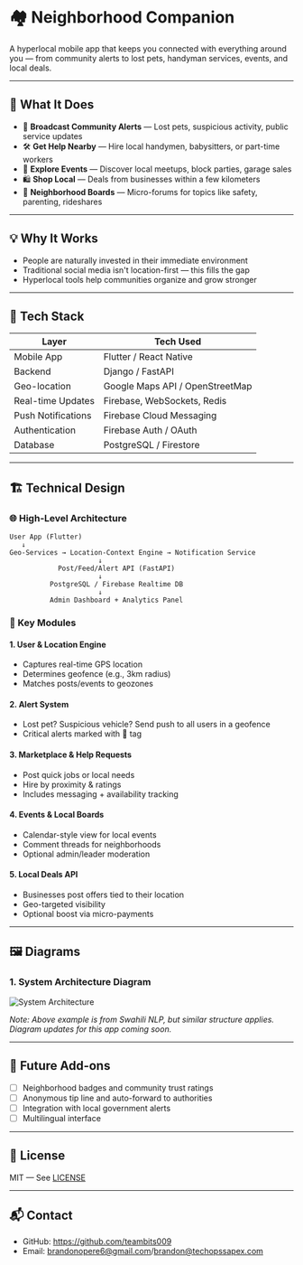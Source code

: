 # 🏘️ Neighborhood Companion

A hyperlocal mobile app that keeps you connected with everything around you — from community alerts to lost pets, handyman services, events, and local deals.

---

## 📲 What It Does

- 📢 **Broadcast Community Alerts** — Lost pets, suspicious activity, public service updates
- 🛠️ **Get Help Nearby** — Hire local handymen, babysitters, or part-time workers
- 🧭 **Explore Events** — Discover local meetups, block parties, garage sales
- 🛍️ **Shop Local** — Deals from businesses within a few kilometers
- 🙋 **Neighborhood Boards** — Micro-forums for topics like safety, parenting, rideshares

---

## 💡 Why It Works

- People are naturally invested in their immediate environment
- Traditional social media isn't location-first — this fills the gap
- Hyperlocal tools help communities organize and grow stronger

---

## 🧪 Tech Stack

| Layer               | Tech Used                     |
|--------------------|-------------------------------|
| Mobile App         | Flutter / React Native        |
| Backend            | Django / FastAPI              |
| Geo-location       | Google Maps API / OpenStreetMap |
| Real-time Updates  | Firebase, WebSockets, Redis   |
| Push Notifications | Firebase Cloud Messaging      |
| Authentication     | Firebase Auth / OAuth         |
| Database           | PostgreSQL / Firestore        |

---

## 🏗️ Technical Design

### 🌐 High-Level Architecture

```
User App (Flutter)
   ↓
Geo-Services → Location-Context Engine → Notification Service
                      ↓
            Post/Feed/Alert API (FastAPI)
                      ↓
          PostgreSQL / Firebase Realtime DB
                      ↓
          Admin Dashboard + Analytics Panel
```

### 🔁 Key Modules

#### 1. User & Location Engine
- Captures real-time GPS location
- Determines geofence (e.g., 3km radius)
- Matches posts/events to geozones

#### 2. Alert System
- Lost pet? Suspicious vehicle? Send push to all users in a geofence
- Critical alerts marked with 🔴 tag

#### 3. Marketplace & Help Requests
- Post quick jobs or local needs
- Hire by proximity & ratings
- Includes messaging + availability tracking

#### 4. Events & Local Boards
- Calendar-style view for local events
- Comment threads for neighborhoods
- Optional admin/leader moderation

#### 5. Local Deals API
- Businesses post offers tied to their location
- Geo-targeted visibility
- Optional boost via micro-payments

---

## 🖼️ Diagrams

### 1. System Architecture Diagram
![System Architecture](/mnt/data/A_flowchart_in_the_image_illustrates_the_training_.png)

*Note: Above example is from Swahili NLP, but similar structure applies. Diagram updates for this app coming soon.*

---

## 🚀 Future Add-ons

- [ ] Neighborhood badges and community trust ratings
- [ ] Anonymous tip line and auto-forward to authorities
- [ ] Integration with local government alerts
- [ ] Multilingual interface

---

## 📄 License

MIT — See [LICENSE](LICENSE)

---

## 📬 Contact

- GitHub: https://github.com/teambits009
- Email: brandonopere6@gmail.com/brandon@techopssapex.com

